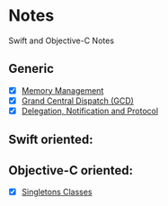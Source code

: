 # Notes
Swift and Objective-C Notes

## Generic
- [x] [Memory Management](https://github.com/AnandKore91/Notes/blob/master/Memory_Management.md)
- [x] [Grand Central Dispatch (GCD)](https://github.com/AnandKore91/Notes/blob/master/GCD.md)
- [x] [Delegation, Notification and Protocol](https://github.com/AnandKore91/Notes/blob/master/Delegation_Notification_And_Protocol.md)

## Swift oriented:


## Objective-C oriented:
- [x] [Singletons Classes](https://github.com/AnandKore91/Notes/blob/master/Singletons.md)

